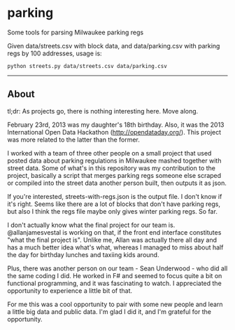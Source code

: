 # parking

Some tools for parsing Milwaukee parking regs

Given data/streets.csv with block data, and data/parking.csv with parking regs by 100 addresses, usage is:

```
python streets.py data/streets.csv data/parking.csv
```

-----

## About

tl;dr: As projects go, there is nothing interesting here. Move along.

February 23rd, 2013 was my daughter's 18th birthday. Also, it was the 2013 International Open Data Hackathon (http://opendataday.org/). This project was more related to the latter than the former. 

I worked with a team of three other people on a small project that used posted data about parking regulations in Milwaukee mashed together with street data. Some of what's in this repository was my contribution to the project, basically a script that merges parking regs someone else scraped or compiled into the street data another person built, then outputs it as json.

If you're interested, streets-with-regs.json is the output file. I don't know if it's right. Seems like there are a lot of blocks that don't have parking regs, but also I think the regs file maybe only gives winter parking regs. So far.

I don't actually know what the final project for our team is. @allanjamesvestal is working on that, if the front end interface constitutes "what the final project is". Unlike me, Allan was actually there all day and has a much better idea what's what, whereas I managed to miss about half the day for birthday lunches and taxiing kids around.

Plus, there was another person on our team - Sean Underwood - who did all the same coding I did. He worked in F# and seemed to focus quite a bit on functional programming, and it was fascinating to watch. I appreciated the opportunity to experience a little bit of that.

For me this was a cool opportunity to pair with some new people and learn a little big data and public data. I'm glad I did it, and I'm grateful for the opportunity.
